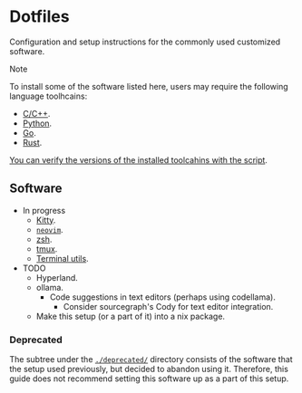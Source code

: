 # Dotfiles

Configuration and setup instructions for the commonly used customized software.

> [!NOTE]
>
> To install some of the software listed here, users may require the following language toolhcains:
> - [C/C++](../system-setup/toolchains/llvm/README.md).
> - [Python](../system-setup/toolchains/python/README.md).
> - [Go](../system-setup/toolchains/go/README.md).
> - [Rust](../system-setup/toolchains/rust/README.md).
>
> [You can verify the versions of the installed toolcahins with the script](../system-setup/toolchains/README.md#verify-versions-of-the-installed-toolchains).

## Software

- In progress
  - [Kitty](./kitty/README.md).
  - [`neovim`](./neovim/README.md).
  - [zsh](./zsh/README.md).
  - [tmux](./tmux/README.md).
  - [Terminal utils](./terminal-utils/README.md).
- TODO
  - Hyperland.
  - ollama.
    - Code suggestions in text editors (perhaps using codellama).
      - Consider sourcegraph's Cody for text editor integration.
  - Make this setup (or a part of it) into a nix package.

### Deprecated

The subtree under the [`./deprecated/`](./deprecated/) directory consists of the software that the setup used previously, but decided to abandon using it. Therefore, this guide does not recommend setting this software up as a part of this setup.

<!--

### `home-manager`

Source: https://github.com/nix-community/home-manager
Docs: https://nix-community.github.io/home-manager/

-->
